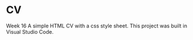 # CV
Week 16
A simple HTML CV with a css style sheet.
This project was built in Visual Studio Code.
